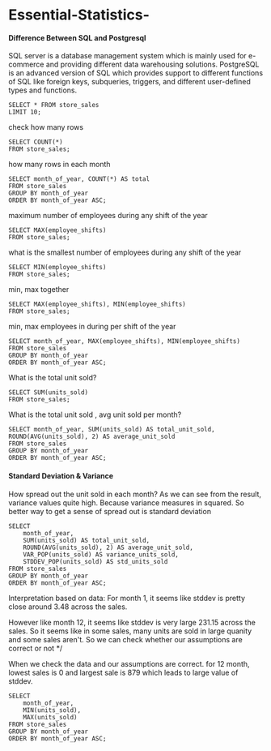 # Essential-Statistics-

#### Difference Between SQL and Postgresql
SQL server is a database management system which is mainly used for e-commerce and providing different data warehousing solutions. PostgreSQL is an advanced version of SQL which provides support to different functions of SQL like foreign keys, subqueries, triggers, and different user-defined types and functions.


```
SELECT * FROM store_sales
LIMIT 10;
```
check how many rows 
```
SELECT COUNT(*)
FROM store_sales;
```
how many rows in each month 
```
SELECT month_of_year, COUNT(*) AS total
FROM store_sales
GROUP BY month_of_year
ORDER BY month_of_year ASC;
```
maximum number of employees during any shift of the year
```
SELECT MAX(employee_shifts)
FROM store_sales;
```
what is the smallest number of employees during any shift of the year
```
SELECT MIN(employee_shifts)
FROM store_sales;
```
min, max together
```
SELECT MAX(employee_shifts), MIN(employee_shifts)
FROM store_sales;
```
min, max employees in during per shift of the year
```
SELECT month_of_year, MAX(employee_shifts), MIN(employee_shifts)
FROM store_sales
GROUP BY month_of_year
ORDER BY month_of_year ASC;
```


What is the total unit sold?
```
SELECT SUM(units_sold)
FROM store_sales;
```
What is the total unit sold , avg unit sold per month?
```
SELECT month_of_year, SUM(units_sold) AS total_unit_sold, ROUND(AVG(units_sold), 2) AS average_unit_sold
FROM store_sales
GROUP BY month_of_year
ORDER BY month_of_year ASC;
```
#### Standard Deviation & Variance 

How spread out the unit sold in each month? 
As we can see from the result, variance values quite high. Because variance measures in squared. 
So better way to get a sense of spread out is standard deviation 
```
SELECT 
	month_of_year, 
	SUM(units_sold) AS total_unit_sold, 
	ROUND(AVG(units_sold), 2) AS average_unit_sold,
	VAR_POP(units_sold) AS variance_units_sold,
	STDDEV_POP(units_sold) AS std_units_sold
FROM store_sales
GROUP BY month_of_year
ORDER BY month_of_year ASC;
```
Interpretation based on data: 
For month 1, it seems like stddev is pretty close around 3.48 across the sales.

However like month 12, it seems like stddev is very large 231.15 across the sales. 
So it seems like in some sales, many units are sold in large quanity and some sales aren't. 
So we can check whether our assumptions are correct or not */

When we check the data and our assumptions are correct.
for 12 month, lowest sales is 0 and largest sale is 879 which leads to large value of stddev.
```
SELECT 
	month_of_year, 
	MIN(units_sold),
	MAX(units_sold)
FROM store_sales
GROUP BY month_of_year
ORDER BY month_of_year ASC;
```


